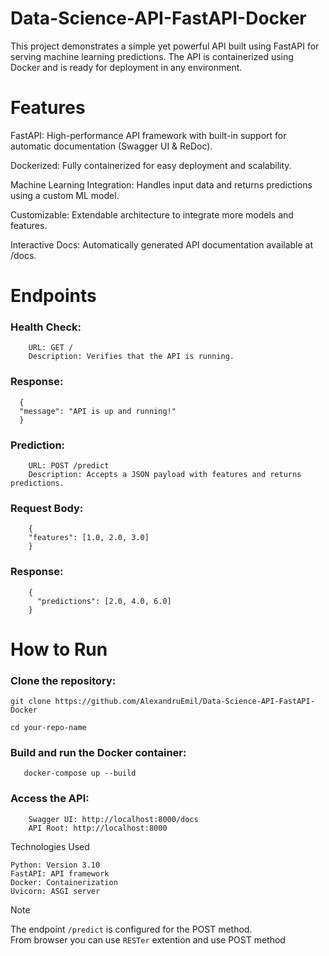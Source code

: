 # Data-Science-API-FastAPI-Docker
 
This project demonstrates a simple yet powerful API built using FastAPI for serving machine learning predictions. The API is containerized using Docker and is ready for deployment in any environment.

# Features

   FastAPI: High-performance API framework with built-in support for automatic documentation (Swagger UI & ReDoc).
   
   Dockerized: Fully containerized for easy deployment and scalability.
   
   Machine Learning Integration: Handles input data and returns predictions using a custom ML model.
   
   Customizable: Extendable architecture to integrate more models and features.
   
   Interactive Docs: Automatically generated API documentation available at /docs.
   

# Endpoints

  ### Health Check:

        URL: GET /
        Description: Verifies that the API is running.
        
  ### Response: 
      { 
      "message": "API is up and running!" 
      }

  ### Prediction:
        URL: POST /predict
        Description: Accepts a JSON payload with features and returns predictions.
    
 ### Request Body:
        {
        "features": [1.0, 2.0, 3.0]
        }

### Response:

        {
          "predictions": [2.0, 4.0, 6.0]
        }

# How to Run

### Clone the repository:
```
git clone https://github.com/AlexandruEmil/Data-Science-API-FastAPI-Docker
```
```
cd your-repo-name
```
### Build and run the Docker container:
```
   docker-compose up --build
```
### Access the API:
   
        Swagger UI: http://localhost:8000/docs
        API Root: http://localhost:8000

Technologies Used

    Python: Version 3.10
    FastAPI: API framework
    Docker: Containerization
    Uvicorn: ASGI server

> [!NOTE]
> The endpoint ```/predict``` is configured for the POST method. \
> From browser you can use ```RESTer``` extention and use POST method

